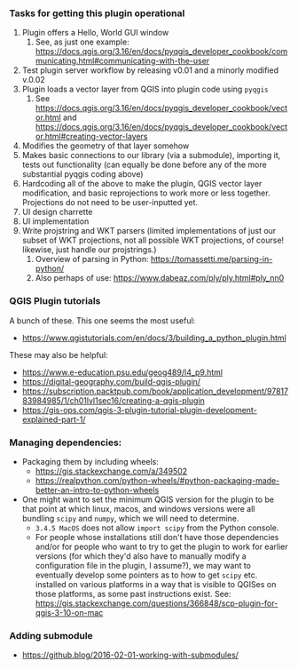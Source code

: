 ### Tasks for getting this plugin operational

1. Plugin offers a Hello, World GUI window
   1. See, as just one example: https://docs.qgis.org/3.16/en/docs/pyqgis_developer_cookbook/communicating.html#communicating-with-the-user
1. Test plugin server workflow by releasing v0.01 and a minorly modified v.0.02
1. Plugin loads a vector layer from QGIS into plugin code using `pyqgis`
   1. See https://docs.qgis.org/3.16/en/docs/pyqgis_developer_cookbook/vector.html and https://docs.qgis.org/3.16/en/docs/pyqgis_developer_cookbook/vector.html#creating-vector-layers
1. Modifies the geometry of that layer somehow
1. Makes basic connections to our library (via a submodule), importing it, tests out functionality (can equally be done before any of the more substantial pyqgis coding above)
1. Hardcoding all of the above to make the plugin, QGIS vector layer modification, and basic reprojections to work more or less together. Projections do not need to be user-inputted yet.
1. UI design charrette
1. UI implementation
1. Write projstring and WKT parsers (limited implementations of just our subset of WKT projections, not all possible WKT projections, of course! likewise, just handle our projstrings.)
   1. Overview of parsing in Python: https://tomassetti.me/parsing-in-python/
   1. Also perhaps of use: https://www.dabeaz.com/ply/ply.html#ply_nn0


### QGIS Plugin tutorials
A bunch of these. This one seems the most useful:
* https://www.qgistutorials.com/en/docs/3/building_a_python_plugin.html

These may also be helpful:
* https://www.e-education.psu.edu/geog489/l4_p9.html
* https://digital-geography.com/build-qgis-plugin/
* https://subscription.packtpub.com/book/application_development/9781783984985/1/ch01lvl1sec16/creating-a-qgis-plugin
* https://gis-ops.com/qgis-3-plugin-tutorial-plugin-development-explained-part-1/

### Managing dependencies:
* Packaging them by including wheels:
   * https://gis.stackexchange.com/a/349502
   * https://realpython.com/python-wheels/#python-packaging-made-better-an-intro-to-python-wheels
* One might want to set the minimum QGIS version for the plugin to be that point at which linux, macos, and windows versions were all bundling `scipy` and `numpy`, which we will need to determine.
  * `3.4.5 MacOS` does not allow `import scipy` from the Python console.
  * For people whose installations still don't have those dependencies and/or for people who want to try to get the plugin to work for earlier versions (for which they'd also have to manually modify a configuration file in the plugin, I assume?), we may want to eventually develop some pointers as to how to get `scipy` etc. installed on various platforms in a way that is visible to QGISes on those platforms, as some past instructions exist. See: https://gis.stackexchange.com/questions/366848/scp-plugin-for-qgis-3-10-on-mac

### Adding submodule
* https://github.blog/2016-02-01-working-with-submodules/
